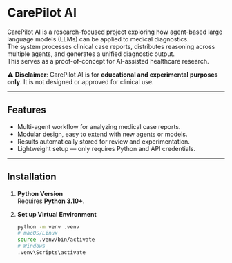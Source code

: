 # CarePilot AI

CarePilot AI is a research-focused project exploring how agent-based large language models (LLMs) can be applied to medical diagnostics.  
The system processes clinical case reports, distributes reasoning across multiple agents, and generates a unified diagnostic output.  
This serves as a proof-of-concept for AI-assisted healthcare research.

⚠️ **Disclaimer**: CarePilot AI is for **educational and experimental purposes only**. It is not designed or approved for clinical use.

---

## Features
- Multi-agent workflow for analyzing medical case reports.  
- Modular design, easy to extend with new agents or models.  
- Results automatically stored for review and experimentation.  
- Lightweight setup — only requires Python and API credentials.  

---

## Installation

1. **Python Version**  
   Requires **Python 3.10+**.

2. **Set up Virtual Environment**  
   ```bash
   python -m venv .venv
   # macOS/Linux
   source .venv/bin/activate
   # Windows
   .venv\Scripts\activate

